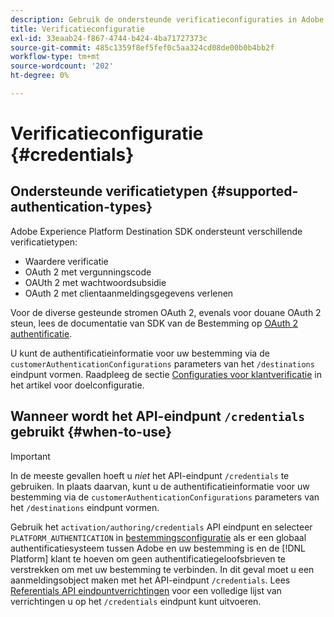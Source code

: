 ```yaml
---
description: Gebruik de ondersteunde verificatieconfiguraties in Adobe Experience Platform Destination SDK om gebruikers te verifiëren en gegevens te activeren op het eindpunt van uw bestemming.
title: Verificatieconfiguratie
exl-id: 33eaab24-f867-4744-b424-4ba71727373c
source-git-commit: 485c1359f8ef5fef0c5aa324cd08de00b0b4bb2f
workflow-type: tm+mt
source-wordcount: '202'
ht-degree: 0%

---
```


# Verificatieconfiguratie {#credentials}

## Ondersteunde verificatietypen {#supported-authentication-types}

Adobe Experience Platform Destination SDK ondersteunt verschillende verificatietypen:

* Waardere verificatie
* OAuth 2 met vergunningscode
* OAUth 2 met wachtwoordsubsidie
* OAuth 2 met clientaanmeldingsgegevens verlenen

Voor de diverse gesteunde stromen OAuth 2, evenals voor douane OAuth 2 steun, lees de documentatie van SDK van de Bestemming op [OAuth 2 authentificatie](./oauth2-authentication.md).

U kunt de authentificatieinformatie voor uw bestemming via de `customerAuthenticationConfigurations` parameters van het `/destinations` eindpunt vormen. Raadpleeg de sectie [Configuraties voor klantverificatie](./destination-configuration.md#customer-authentication-configurations) in het artikel voor doelconfiguratie.

## Wanneer wordt het API-eindpunt `/credentials` gebruikt {#when-to-use}

>[!IMPORTANT]
>
>In de meeste gevallen hoeft u *niet* het API-eindpunt `/credentials` te gebruiken. In plaats daarvan, kunt u de authentificatieinformatie voor uw bestemming via de `customerAuthenticationConfigurations` parameters van het `/destinations` eindpunt vormen.

Gebruik het `activation/authoring/credentials` API eindpunt en selecteer `PLATFORM_AUTHENTICATION` in [bestemmingsconfiguratie](./destination-configuration.md#destination-delivery) als er een globaal authentificatiesysteem tussen Adobe en uw bestemming is en de [!DNL Platform] klant te hoeven om geen authentificatiegeloofsbrieven te verstrekken om met uw bestemming te verbinden. In dit geval moet u een aanmeldingsobject maken met het API-eindpunt `/credentials`. Lees [Referentials API eindpuntverrichtingen](./credentials-configuration-api.md) voor een volledige lijst van verrichtingen u op het `/credentials` eindpunt kunt uitvoeren.
